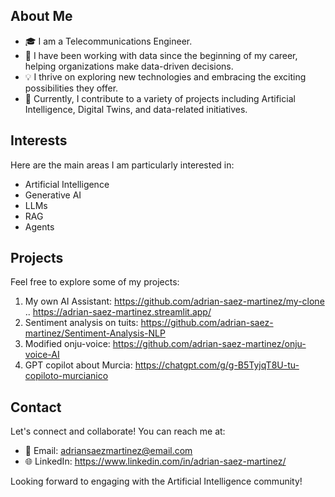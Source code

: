 ## About Me

- 🎓 I am a Telecommunications Engineer.
- 👔 I have been working with data since the beginning of my career, helping organizations make data-driven decisions.
- 💡 I thrive on exploring new technologies and embracing the exciting possibilities they offer.
- 💼 Currently, I contribute to a variety of projects including Artificial Intelligence, Digital Twins, and data-related initiatives.

## Interests

Here are the main areas I am particularly interested in:

- Artificial Intelligence
- Generative AI
- LLMs
- RAG
- Agents

## Projects

Feel free to explore some of my projects:

1. My own AI Assistant: https://github.com/adrian-saez-martinez/my-clone .. https://adrian-saez-martinez.streamlit.app/
2. Sentiment analysis on tuits: https://github.com/adrian-saez-martinez/Sentiment-Analysis-NLP
3. Modified onju-voice: https://github.com/adrian-saez-martinez/onju-voice-AI
4. GPT copilot about Murcia: https://chatgpt.com/g/g-B5TyjqT8U-tu-copiloto-murcianico

## Contact

Let's connect and collaborate! You can reach me at:

- 📧 Email: adriansaezmartinez@email.com
- 🌐 LinkedIn: https://www.linkedin.com/in/adrian-saez-martinez/

Looking forward to engaging with the Artificial Intelligence community!

